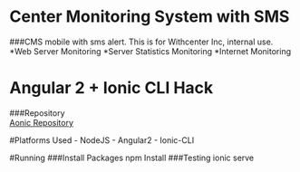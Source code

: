 # Center Monitoring System with SMS
###CMS mobile with sms alert.
    This is for Withcenter Inc, internal use.
        *Web Server Monitoring
        *Server Statistics Monitoring
        *Internet Monitoring
# Angular 2 + Ionic CLI Hack
###Repository  
[Aonic Repository](https://github.com/thruthesky/aonic)

#Platforms Used
    - NodeJS
    - Angular2
    - Ionic-CLI

#Running
###Install Packages
    npm Install
###Testing
    ionic serve
